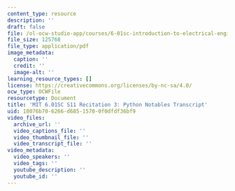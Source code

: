 ```yaml
---
content_type: resource
description: ''
draft: false
file: /ol-ocw-studio-app/courses/6-01sc-introduction-to-electrical-engineering-and-computer-science-i-spring-2011/18076b706266d68515700f0dfdf36bf9_MIT6_01SC_rec3_300k.pdf
file_size: 125768
file_type: application/pdf
image_metadata:
  caption: ''
  credit: ''
  image-alt: ''
learning_resource_types: []
license: https://creativecommons.org/licenses/by-nc-sa/4.0/
ocw_type: OCWFile
resourcetype: Document
title: 'MIT 6.01SC S11 Recitation 3: Python Notables Transcript'
uid: 18076b70-6266-d685-1570-0f0dfdf36bf9
video_files:
  archive_url: ''
  video_captions_file: ''
  video_thumbnail_file: ''
  video_transcript_file: ''
video_metadata:
  video_speakers: ''
  video_tags: ''
  youtube_description: ''
  youtube_id: ''
---
```

